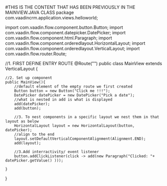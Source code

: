 #THIS IS THE CONTENT THAT HAS BEEN PREVIOUSLY IN THE MAINVIEW.JAVA CLASS
package com.vaadincrm.application.views.helloworld;

import com.vaadin.flow.component.button.Button;
import com.vaadin.flow.component.datepicker.DatePicker;
import com.vaadin.flow.component.html.Paragraph;
import com.vaadin.flow.component.orderedlayout.HorizontalLayout;
import com.vaadin.flow.component.orderedlayout.VerticalLayout;
import com.vaadin.flow.router.Route;


//1. FIRST DEFINE ENTRY ROUTE
@Route("")
public class MainView extends VerticalLayout {

    //2. Set up component
    public MainView(){
        //default element of the empty route we first created
        Button button = new Button("Click me !!!");
        DatePicker datePicker = new DatePicker("Pick a date");
        //what is nested in add is what is displayed
        add(datePicker);
        add(button);

        //3. To nest components in a specific layout we nest them in that layout as below
        HorizontalLayout layout = new HorizontalLayout(button, datePicker);
        //align to the end
        layout.setDefaultVerticalComponentAlignment(Alignment.END);
        add(layout);

        //3.Add interractivity/ event listener
        button.addClickListener(click -> add(new Paragraph("Clicked: "+ datePicker.getValue() )));

    }
}
